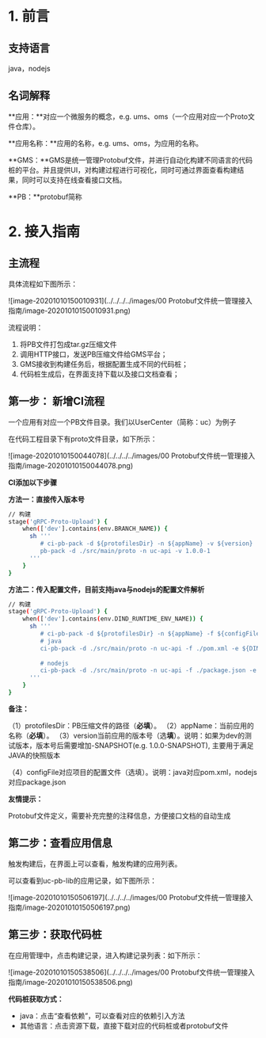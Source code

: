 # 1. 前言

## 支持语言

java，nodejs

## 名词解释

**应用：**对应一个微服务的概念，e.g. ums、oms（一个应用对应一个Proto文件仓库）。

**应用名称：**应用的名称，e.g. ums、oms，为应用的名称。

**GMS：**GMS是统一管理Protobuf文件，并进行自动化构建不同语言的代码桩的平台。并且提供UI，对构建过程进行可视化，同时可通过界面查看构建结果，同时可以支持在线查看接口文档。

**PB：**protobuf简称

# 2. 接入指南

## 主流程

具体流程如下图所示：

![image-20201010150010931](../../../../images/00 Protobuf文件统一管理接入指南/image-20201010150010931.png)

流程说明：

1. 将PB文件打包成tar.gz压缩文件
2. 调用HTTP接口，发送PB压缩文件给GMS平台；
3. GMS接收到构建任务后，根据配置生成不同的代码桩；
4. 代码桩生成后，在界面支持下载以及接口文档查看；

## 第一步： 新增CI流程

一个应用有对应一个PB文件目录。我们以UserCenter（简称：uc）为例子

在代码工程目录下有proto文件目录，如下所示：

![image-20201010150044078](../../../../images/00 Protobuf文件统一管理接入指南/image-20201010150044078.png)



**CI添加以下步骤**

**方法一：直接传入版本号**

```sh
// 构建
stage('gRPC-Proto-Upload') {
    when(['dev'].contains(env.BRANCH_NAME)) {
      sh '''
         # ci-pb-pack -d ${protofilesDir} -n ${appName} -v ${version}
         pb-pack -d ./src/main/proto -n uc-api -v 1.0.0-1
      '''
    }
}
```

**方法二：传入配置文件，目前支持java与nodejs的配置文件解析**

```sh
// 构建
stage('gRPC-Proto-Upload') {
    when(['dev'].contains(env.DIND_RUNTIME_ENV_NAME)) {
      sh '''
         # ci-pb-pack -d ${protofilesDir} -n ${appName} -f ${configFile} -e ${env}
         # java
         ci-pb-pack -d ./src/main/proto -n uc-api -f ./pom.xml -e ${DIND_RUNTIME_ENV_NAME}
          
         # nodejs
         ci-pb-pack -d ./src/main/proto -n uc-api -f ./package.json -e ${DIND_RUNTIME_ENV_NAME}
      '''
    }
}
```


**备注：**

（1）protofilesDir：PB压缩文件的路径（**必填**）。
（2）appName：当前应用的名称（**必填**）。
（3）version当前应用的版本号（选**填**）。说明：如果为dev的测试版本，版本号后需要增加-SNAPSHOT(e.g. 1.0.0-SNAPSHOT), 主要用于满足JAVA的快照版本

（4）configFile对应项目的配置文件（选填）。说明：java对应pom.xml，nodejs对应package.json



**友情提示：**

Protobuf文件定义，需要补充完整的注释信息，方便接口文档的自动生成



## 第二步：查看应用信息

触发构建后，在界面上可以查看，触发构建的应用列表。

可以查看到uc-pb-lib的应用记录，如下图所示：

![image-20201010150506197](../../../../images/00 Protobuf文件统一管理接入指南/image-20201010150506197.png)



## 第三步：获取代码桩

在应用管理中，点击构建记录，进入构建记录列表：如下所示：

![image-20201010150538506](../../../../images/00 Protobuf文件统一管理接入指南/image-20201010150538506.png)

**代码桩获取方式：**

- java：点击“查看依赖”，可以查看对应的依赖引入方法
- 其他语言：点击资源下载，直接下载对应的代码桩或者protobuf文件